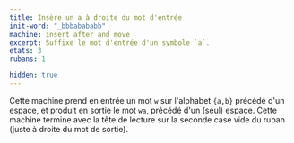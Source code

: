 ```yaml
---
title: Insère un a à droite du mot d'entrée
init-word: "_bbbabababb"
machine: insert_after_and_move
excerpt: Suffixe le mot d'entrée d'un symbole `a`.
etats: 3
rubans: 1

hidden: true
---
```

Cette machine prend en entrée un mot `w` sur l'alphabet `{a,b}` précédé d'un espace, et produit en sortie le mot `wa`, précédé d'un (seul) espace.  Cette machine termine avec la tête de lecture sur la seconde case vide du ruban (juste à droite du mot de sortie).
